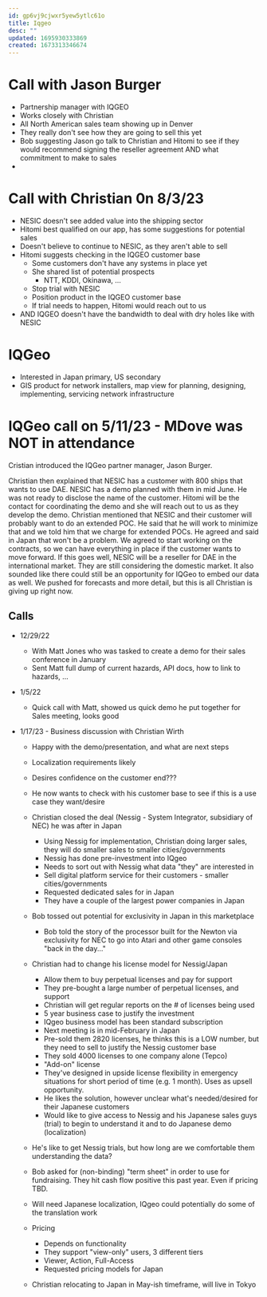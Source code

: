 ```yaml
---
id: gp6vj9cjwxr5yew5ytlc61o
title: Iqgeo
desc: ""
updated: 1695930333869
created: 1673313346674
---
```


# Call with Jason Burger

- Partnership manager with IQGEO
- Works closely with Christian
- All North American sales team showing up in Denver
- They really don't see how they are going to sell this yet
- Bob suggesting Jason go talk to Christian and Hitomi to see if they would recommend signing the reseller agreement AND what commitment to make to sales
-

# Call with Christian 0n 8/3/23

- NESIC doesn't see added value into the shipping sector
- Hitomi best qualified on our app, has some suggestions for potential sales
- Doesn't believe to continue to NESIC, as they aren't able to sell
- Hitomi suggests checking in the IQGEO customer base
  - Some customers don't have any systems in place yet
  - She shared list of potential prospects
    - NTT, KDDI, Okinawa, ...
  - Stop trial with NESIC
  - Position product in the IQGEO customer base
  - If trial needs to happen, Hitomi would reach out to us
- AND IQGEO doesn't have the bandwidth to deal with dry holes like with NESIC

# IQGeo

- Interested in Japan primary, US secondary
- GIS product for network installers, map view for planning, designing, implementing, servicing network infrastructure

# IQGeo call on 5/11/23 - MDove was NOT in attendance

Cristian introduced the IQGeo partner manager, Jason Burger.

Christian then explained that NESIC has a customer with 800 ships that wants to use DAE. NESIC has a demo planned with them in mid June. He was not ready to disclose the name of the customer. Hitomi will be the contact for coordinating the demo and she will reach out to us as they develop the demo. Christian mentioned that NESIC and their customer will probably want to do an extended POC. He said that he will work to minimize that and we told him that we charge for extended POCs. He agreed and said in Japan that won't be a problem. We agreed to start working on the contracts, so we can have everything in place if the customer wants to move forward. If this goes well, NESIC will be a reseller for DAE in the international market. They are still considering the domestic market. It also sounded like there could still be an opportunity for IQGeo to embed our data as well. We pushed for forecasts and more detail, but this is all Christian is giving up right now.

## Calls

- 12/29/22

  - With Matt Jones who was tasked to create a demo for their sales conference in January
  - Sent Matt full dump of current hazards, API docs, how to link to hazards, ...

- 1/5/22

  - Quick call with Matt, showed us quick demo he put together for Sales meeting, looks good

- 1/17/23 - Business discussion with Christian Wirth

  - Happy with the demo/presentation, and what are next steps
  - Localization requirements likely
  - Desires confidence on the customer end???
  - He now wants to check with his customer base to see if this is a use case they want/desire
  - Christian closed the deal (Nessig - System Integrator, subsidiary of NEC) he was after in Japan
    - Using Nessig for implementation, Christian doing larger sales, they will do smaller sales to smaller cities/governments
    - Nessig has done pre-investment into IQgeo
    - Needs to sort out with Nessig what data "they" are interested in
    - Sell digital platform service for their customers - smaller cities/governments
    - Requested dedicated sales for in Japan
    - They have a couple of the largest power companies in Japan
  - Bob tossed out potential for exclusivity in Japan in this marketplace

    - Bob told the story of the processor built for the Newton via exclusivity for NEC to go into Atari and other game consoles "back in the day..."

  - Christian had to change his license model for Nessig/Japan
    - Allow them to buy perpetual licenses and pay for support
    - They pre-bought a large number of perpetual licenses, and support
    - Christian will get regular reports on the # of licenses being used
    - 5 year business case to justify the investment
    - IQgeo business model has been standard subscription
    - Next meeting is in mid-February in Japan
    - Pre-sold them 2820 licenses, he thinks this is a LOW number, but they need to sell to justify the Nessig customer base
    - They sold 4000 licenses to one company alone (Tepco)
    - "Add-on" license
    - They've designed in upside license flexibility in emergency situations for short period of time (e.g. 1 month). Uses as upsell opportunity.
    - He likes the solution, however unclear what's needed/desired for their Japanese customers
    - Would like to give access to Nessig and his Japanese sales guys (trial) to begin to understand it and to do Japanese demo (localization)
  - He's like to get Nessig trials, but how long are we comfortable them understanding the data?

  - Bob asked for (non-binding) "term sheet" in order to use for fundraising. They hit cash flow positive this past year. Even if pricing TBD.

  - Will need Japanese localization, IQgeo could potentially do some of the translation work

  - Pricing

    - Depends on functionality
    - They support "view-only" users, 3 different tiers
    - Viewer, Action, Full-Access
    - Requested pricing models for Japan

  - Christian relocating to Japan in May-ish timeframe, will live in Tokyo
